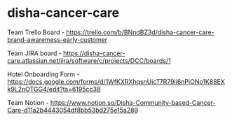 # disha-cancer-care

Team Trello Board - https://trello.com/b/BNndBZ3d/disha-cancer-care-brand-awaremess-early-customer

Team JIRA board - https://disha-cancer-care.atlassian.net/jira/software/c/projects/DCC/boards/1


Hotel Onboarding Form - https://docs.google.com/forms/d/1WfKXRXhqsnUjcT7R79ii6nPjONo1K88EXk9L2nOTGG4/edit?ts=6195cc38


Team Notion - https://www.notion.so/Disha-Community-based-Cancer-Care-d11a2b4443054df8bb53bd275e15a289
